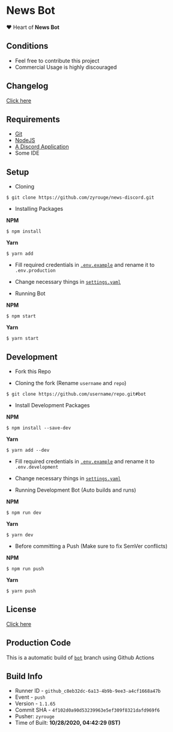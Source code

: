 # News Bot

❤️ Heart of **News Bot**

## Conditions

-   Feel free to contribute this project
-   Commercial Usage is highly discouraged

## Changelog

[Click here](changelog.md)

## Requirements

-   [Git](https://git-scm.com/downloads)
-   [NodeJS](https://nodejs.org/en/download/)
-   [A Discord Application](https://discord.com/developers/applications)
-   Some IDE

## Setup

-   Cloning

```console
$ git clone https://github.com/zyrouge/news-discord.git
```

-   Installing Packages

**NPM**

```console
$ npm install
```

**Yarn**

```console
$ yarn add
```

-   Fill required credentials in [`.env.example`](.env.example) and rename it to `.env.production`

-   Change necessary things in [`settings.yaml`](settings.yaml)

-   Running Bot

**NPM**

```console
$ npm start
```

**Yarn**

```console
$ yarn start
```

## Development

-   Fork this Repo

-   Cloning the fork (Rename `username` and `repo`)

```console
$ git clone https://github.com/username/repo.git#bot
```

-   Install Development Packages

**NPM**

```console
$ npm install --save-dev
```

**Yarn**

```console
$ yarn add --dev
```

-   Fill required credentials in [`.env.example`](.env.example) and rename it to `.env.development`

-   Change necessary things in [`settings.yaml`](settings.yaml)

-   Running Development Bot (Auto builds and runs)

**NPM**

```console
$ npm run dev
```

**Yarn**

```console
$ yarn dev
```

-   Before committing a Push (Make sure to fix SemVer conflicts)

**NPM**

```console
$ npm run push
```

**Yarn**

```console
$ yarn push
```

## License

[Click here](LICENSE)


## Production Code
This is a automatic build of [`bot`](https://github.com/zyrouge/news-discord/tree/bot) branch using Github Actions
## Build Info
* Runner ID - `github_c8eb32dc-6a13-4b9b-9ee3-a4cf1668a47b`
* Event - `push`
* Version - `1.1.65`
* Commit SHA - `4f102d0a90d53239963e5ef309f8321dafd969f6`
* Pusher: `zyrouge`
* Time of Built: **10/28/2020, 04:42:29 (IST)**